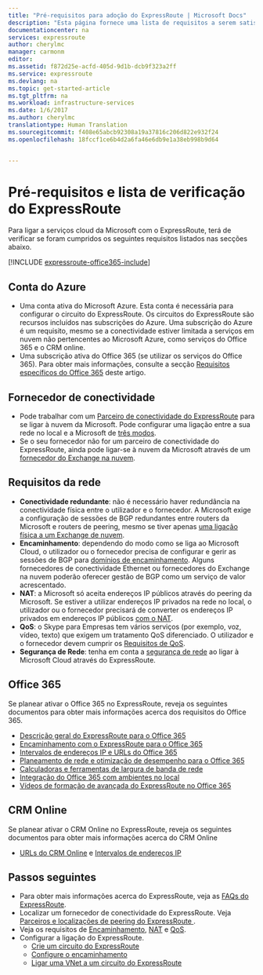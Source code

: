 ```yaml
---
title: "Pré-requisitos para adoção do ExpressRoute | Microsoft Docs"
description: "Esta página fornece uma lista de requisitos a serem satisfeitos para que possa ordenar um circuito do ExpressRoute do Azure."
documentationcenter: na
services: expressroute
author: cherylmc
manager: carmonm
editor: 
ms.assetid: f872d25e-acfd-405d-9d1b-dcb9f323a2ff
ms.service: expressroute
ms.devlang: na
ms.topic: get-started-article
ms.tgt_pltfrm: na
ms.workload: infrastructure-services
ms.date: 1/6/2017
ms.author: cherylmc
translationtype: Human Translation
ms.sourcegitcommit: f408e65abcb92308a19a37816c206d822e932f24
ms.openlocfilehash: 18fccf1ce6b4d2a6fa46e6db9e1a38eb998b9d64


---
```

# <a name="expressroute-prerequisites--checklist"></a>Pré-requisitos e lista de verificação do ExpressRoute
Para ligar a serviços cloud da Microsoft com o ExpressRoute, terá de verificar se foram cumpridos os seguintes requisitos listados nas secções abaixo.

[!INCLUDE [expressroute-office365-include](../../includes/expressroute-office365-include.md)]

## <a name="azure-account"></a>Conta do Azure
* Uma conta ativa do Microsoft Azure. Esta conta é necessária para configurar o circuito do ExpressRoute. Os circuitos do ExpressRoute são recursos incluídos nas subscrições do Azure. Uma subscrição do Azure é um requisito, mesmo se a conectividade estiver limitada a serviços em nuvem não pertencentes ao Microsoft Azure, como serviços do Office 365 e o CRM online.
* Uma subscrição ativa do Office 365 (se utilizar os serviços do Office 365). Para obter mais informações, consulte a secção [Requisitos específicos do Office 365](#office-365-specific-requirements) deste artigo.

## <a name="connectivity-provider"></a>Fornecedor de conectividade
* Pode trabalhar com um [Parceiro de conectividade do ExpressRoute](expressroute-locations.md#partners) para se ligar à nuvem da Microsoft. Pode configurar uma ligação entre a sua rede no local e a Microsoft de [três modos](expressroute-introduction.md#howtoconnect). 
* Se o seu fornecedor não for um parceiro de conectividade do ExpressRoute, ainda pode ligar-se à nuvem da Microsoft através de um [fornecedor do Exchange na nuvem](expressroute-locations.md#nonpartners).

## <a name="network-requirements"></a>Requisitos da rede
* **Conectividade redundante**: não é necessário haver redundância na conectividade física entre o utilizador e o fornecedor. A Microsoft exige a configuração de sessões de BGP redundantes entre routers da Microsoft e routers de peering, mesmo se tiver apenas [uma ligação física a um Exchange de nuvem](expressroute-faqs.md#onep2plink). 
* **Encaminhamento**: dependendo do modo como se liga ao Microsoft Cloud, o utilizador ou o fornecedor precisa de configurar e gerir as sessões de BGP para [domínios de encaminhamento](expressroute-circuit-peerings.md). Alguns fornecedores de conectividade Ethernet ou fornecedores do Exchange na nuvem poderão oferecer gestão de BGP como um serviço de valor acrescentado.
* **NAT**: a Microsoft só aceita endereços IP públicos através do peering da Microsoft. Se estiver a utilizar endereços IP privados na rede no local, o utilizador ou o fornecedor precisará de converter os endereços IP privados em endereços IP públicos [com o NAT](expressroute-nat.md).
* **QoS**: o Skype para Empresas tem vários serviços (por exemplo, voz, vídeo, texto) que exigem um tratamento QoS diferenciado. O utilizador e o fornecedor devem cumprir os [Requisitos de QoS](expressroute-qos.md).
* **Segurança de Rede**: tenha em conta a [segurança de rede](../best-practices-network-security.md) ao ligar à Microsoft Cloud através do ExpressRoute.

## <a name="office-365"></a>Office 365
Se planear ativar o Office 365 no ExpressRoute, reveja os seguintes documentos para obter mais informações acerca dos requisitos do Office 365.

* [Descrição geral do ExpressRoute para o Office 365](https://support.office.com/en-us/article/Azure-ExpressRoute-for-Office-365-6d2534a2-c19c-4a99-be5e-33a0cee5d3bd)
* [Encaminhamento com o ExpressRoute para o Office 365](https://support.office.com/en-us/article/Routing-with-ExpressRoute-for-Office-365-e1da26c6-2d39-4379-af6f-4da213218408)
* [Intervalos de endereços IP e URLs do Office 365](https://support.office.com/en-us/article/Office-365-URLs-and-IP-address-ranges-8548a211-3fe7-47cb-abb1-355ea5aa88a2)
* [Planeamento de rede e otimização de desempenho para o Office 365](https://support.office.com/en-us/article/Network-planning-and-performance-tuning-for-Office-365-e5f1228c-da3c-4654-bf16-d163daee8848)
* [Calculadoras e ferramentas de largura de banda de rede](https://support.office.com/en-us/article/Network-and-migration-planning-for-Office-365-f5ee6c33-bcd7-4b0b-b0f8-dc1d9fb8d132)
* [Integração do Office 365 com ambientes no local](https://support.office.com/en-us/article/Office-365-integration-with-on-premises-environments-263faf8d-aa21-428b-aed3-2021837a4b65)
* [Vídeos de formação de avançada do ExpressRoute no Office 365](https://channel9.msdn.com/series/aer/)

## <a name="crm-online"></a>CRM Online
Se planear ativar o CRM Online no ExpressRoute, reveja os seguintes documentos para obter mais informações acerca do CRM Online

* [URLs do CRM Online](https://support.microsoft.com/kb/2655102) e [Intervalos de endereços IP](https://support.microsoft.com/kb/2728473)

## <a name="next-steps"></a>Passos seguintes
* Para obter mais informações acerca do ExpressRoute, veja as [FAQs do ExpressRoute](expressroute-faqs.md).
* Localizar um fornecedor de conectividade do ExpressRoute. Veja [Parceiros e localizações de peering do ExpressRoute ](expressroute-locations.md).
* Veja os requisitos de [Encaminhamento](expressroute-routing.md), [NAT](expressroute-nat.md) e [QoS](expressroute-qos.md).
* Configurar a ligação do ExpressRoute.
  * [Crie um circuito do ExpressRoute](expressroute-howto-circuit-classic.md)
  * [Configure o encaminhamento](expressroute-howto-routing-classic.md)
  * [Ligar uma VNet a um circuito do ExpressRoute](expressroute-howto-linkvnet-classic.md)




<!--HONumber=Jan17_HO1-->


